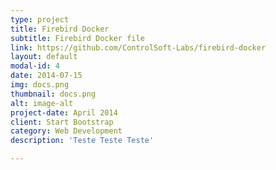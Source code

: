 ```yaml
---
type: project
title: Firebird Docker
subtitle: Firebird Docker file
link: https://github.com/ControlSoft-Labs/firebird-docker
layout: default
modal-id: 4
date: 2014-07-15
img: docs.png
thumbnail: docs.png
alt: image-alt
project-date: April 2014
client: Start Bootstrap
category: Web Development
description: 'Teste Teste Teste'

---
```

